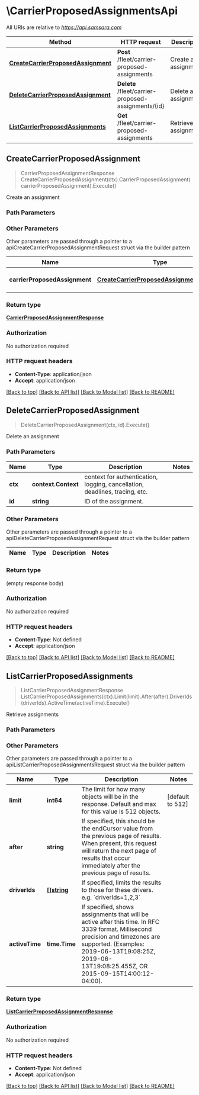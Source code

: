 # \CarrierProposedAssignmentsApi

All URIs are relative to *https://api.samsara.com*

Method | HTTP request | Description
------------- | ------------- | -------------
[**CreateCarrierProposedAssignment**](CarrierProposedAssignmentsApi.md#CreateCarrierProposedAssignment) | **Post** /fleet/carrier-proposed-assignments | Create an assignment
[**DeleteCarrierProposedAssignment**](CarrierProposedAssignmentsApi.md#DeleteCarrierProposedAssignment) | **Delete** /fleet/carrier-proposed-assignments/{id} | Delete an assignment
[**ListCarrierProposedAssignments**](CarrierProposedAssignmentsApi.md#ListCarrierProposedAssignments) | **Get** /fleet/carrier-proposed-assignments | Retrieve assignments



## CreateCarrierProposedAssignment

> CarrierProposedAssignmentResponse CreateCarrierProposedAssignment(ctx).CarrierProposedAssignment(carrierProposedAssignment).Execute()

Create an assignment



### Path Parameters



### Other Parameters

Other parameters are passed through a pointer to a apiCreateCarrierProposedAssignmentRequest struct via the builder pattern


Name | Type | Description  | Notes
------------- | ------------- | ------------- | -------------
 **carrierProposedAssignment** | [**CreateCarrierProposedAssignmentRequest**](CreateCarrierProposedAssignmentRequest.md) | The assignment to create. | 

### Return type

[**CarrierProposedAssignmentResponse**](CarrierProposedAssignmentResponse.md)

### Authorization

No authorization required

### HTTP request headers

- **Content-Type**: application/json
- **Accept**: application/json

[[Back to top]](#) [[Back to API list]](../README.md#documentation-for-api-endpoints)
[[Back to Model list]](../README.md#documentation-for-models)
[[Back to README]](../README.md)


## DeleteCarrierProposedAssignment

> DeleteCarrierProposedAssignment(ctx, id).Execute()

Delete an assignment



### Path Parameters


Name | Type | Description  | Notes
------------- | ------------- | ------------- | -------------
**ctx** | **context.Context** | context for authentication, logging, cancellation, deadlines, tracing, etc.
**id** | **string** | ID of the assignment. | 

### Other Parameters

Other parameters are passed through a pointer to a apiDeleteCarrierProposedAssignmentRequest struct via the builder pattern


Name | Type | Description  | Notes
------------- | ------------- | ------------- | -------------


### Return type

 (empty response body)

### Authorization

No authorization required

### HTTP request headers

- **Content-Type**: Not defined
- **Accept**: application/json

[[Back to top]](#) [[Back to API list]](../README.md#documentation-for-api-endpoints)
[[Back to Model list]](../README.md#documentation-for-models)
[[Back to README]](../README.md)


## ListCarrierProposedAssignments

> ListCarrierProposedAssignmentResponse ListCarrierProposedAssignments(ctx).Limit(limit).After(after).DriverIds(driverIds).ActiveTime(activeTime).Execute()

Retrieve assignments



### Path Parameters



### Other Parameters

Other parameters are passed through a pointer to a apiListCarrierProposedAssignmentsRequest struct via the builder pattern


Name | Type | Description  | Notes
------------- | ------------- | ------------- | -------------
 **limit** | **int64** | The limit for how many objects will be in the response. Default and max for this value is 512 objects. | [default to 512]
 **after** | **string** | If specified, this should be the endCursor value from the previous page of results. When present, this request will return the next page of results that occur immediately after the previous page of results. | 
 **driverIds** | [**[]string**](string.md) | If specified, limits the results to those for these drivers. e.g. &#x60;driverIds&#x3D;1,2,3&#x60; | 
 **activeTime** | **time.Time** | If specified, shows assignments that will be active after this time. In RFC 3339 format. Millisecond precision and timezones are supported. (Examples: 2019-06-13T19:08:25Z, 2019-06-13T19:08:25.455Z, OR 2015-09-15T14:00:12-04:00). | 

### Return type

[**ListCarrierProposedAssignmentResponse**](ListCarrierProposedAssignmentResponse.md)

### Authorization

No authorization required

### HTTP request headers

- **Content-Type**: Not defined
- **Accept**: application/json

[[Back to top]](#) [[Back to API list]](../README.md#documentation-for-api-endpoints)
[[Back to Model list]](../README.md#documentation-for-models)
[[Back to README]](../README.md)


